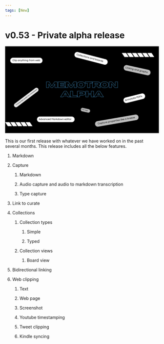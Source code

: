 ```yaml
---
tags: [New]
---
```


# v0.53 - Private alpha release

![Alt Text](../../../../src/images/changelog-memotron/cover-v0.53-1.webp)

This is our first release with whatever we have worked on in the past several months. This release includes all the below features.

1. Markdown

2. Capture

    1. Markdown

    2. Audio capture and audio to markdown transcription

    3. Type capture

3. Link to curate

4. Collections

    1. Collection types

        1. Simple

        2. Typed

    2. Collection views

        1. Board view

5. Bidirectional linking

6. Web clipping

    1. Text

    2. Web page

    3. Screenshot

    4. Youtube timestamping

    5. Tweet clipping

    6. Kindle syncing